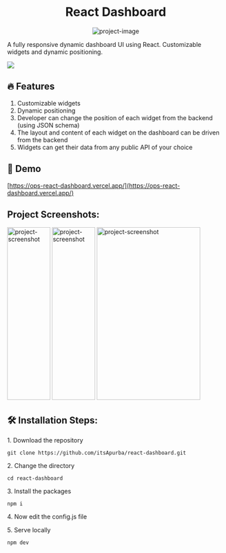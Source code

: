 <h1 align="center" id="title">React Dashboard</h1>

<p align="center"><img src="https://i.imgur.com/c4h4fg3.png" alt="project-image"></p>

<p id="description">A fully responsive dynamic dashboard UI using React. Customizable widgets and dynamic positioning.</p>

<img src="https://user-images.githubusercontent.com/73097560/115834477-dbab4500-a447-11eb-908a-139a6edaec5c.gif">

<h2>🔥 Features</h2>

1. Customizable widgets
2. Dynamic positioning
3. Developer can change the position of each widget from the backend
   (using JSON schema)
4. The layout and content of each widget on the dashboard can be driven from the
   backend
5. Widgets can get their data from any public API of your choice

<h2>🚀 Demo</h2>

[https://ops-react-dashboard.vercel.app/](https://ops-react-dashboard.vercel.app/)

<h2>Project Screenshots:</h2>

<img src="https://i.imgur.com/gZbCMOH.png" alt="project-screenshot" width="100" height="400/">

<img src="https://i.imgur.com/N75IBoP.png" alt="project-screenshot" width="100" height="400/">

<img src="https://i.imgur.com/q5x0P2m.png" alt="project-screenshot" width="240" height="400/">

<h2>🛠️ Installation Steps:</h2>

<p>1. Download the repository</p>

```
git clone https://github.com/itsApurba/react-dashboard.git
```

<p>2. Change the directory</p>

```
cd react-dashboard
```

<p>3. Install the packages</p>

```
npm i
```

<p>4. Now edit the config.js file</p>

<p>5. Serve locally</p>

```
npm dev
```

